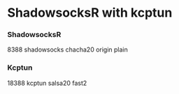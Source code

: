 # ShadowsocksR with kcptun
### ShadowsocksR
8388
shadowsocks
chacha20
origin
plain
### Kcptun
18388
kcptun
salsa20
fast2
